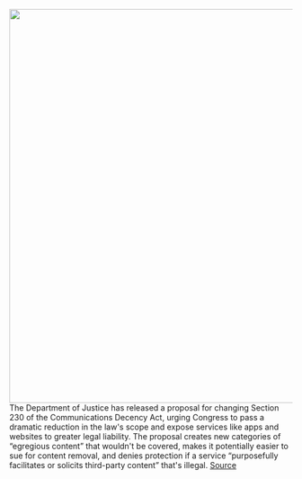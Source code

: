 <img src='https://cdn.vox-cdn.com/thumbor/02VYysjusfsXpvJ0DwHNZuXnPlM=/0x0:4990x3774/1200x800/filters:focal(2368x591:3166x1389)/cdn.vox-cdn.com/uploads/chorus_image/image/66948327/1250053834.jpg.0.jpg' width='700px' /><br/>
The Department of Justice has released a proposal for changing Section 230 of the Communications Decency Act, urging Congress to pass a dramatic reduction in the law's scope and expose services like apps and websites to greater legal liability. The proposal creates new categories of “egregious content” that wouldn't be covered, makes it potentially easier to sue for content removal, and denies protection if a service “purposefully facilitates or solicits third-party content” that's illegal.
<a href='https://www.theverge.com/2020/6/17/21294606/justice-department-cda-section-230-change-proposal-carveouts-bias-lawsuits'> Source <a/>